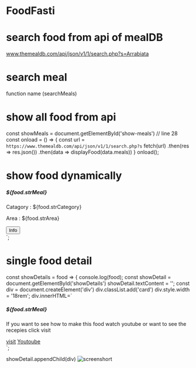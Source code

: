# FoodFasti
# search food from api of mealDB
www.themealdb.com/api/json/v1/1/search.php?s=Arrabiata

# search meal
function name (searchMeals) 
 

 # show all food from api
  const showMeals =  document.getElementById('show-meals')  // line 28
const onload = () => {
  const url = `https://www.themealdb.com/api/json/v1/1/search.php?s`
  fetch(url)
  .then(res => res.json())
    .then(data => displayFood(data.meals))
}
onload();

 # show food dynamically
 <div class="card">
<!--                 <img src="${food.strMealThumb}" class="card-img-top" alt="..."> -->
                <div class="card-body">
                  <h5 class="card-title">${food.strMeal}</h5>
                  <p class="card-text">Catagory : ${food.strCategory}</p>
                  <p class="card-text">Area : ${food.strArea}</p>
                  <button type="button" class="btn btn-warning">Info</button>
                </div>
              </div>
        `;
        
  </div> 
  
  # single food detail
  const showDetails = food => {
  console.log(food);
  const showDetail = document.getElementById('showDetails')
  showDetail.textContent = '';
  const div = document.createElement('div')
  div.classList.add('card')
  div.style.width = '18rem';
  div.innerHTML=`
<!--   <img src="${food.strMealThumb}" class="card-img-top" alt="..."> -->
  <div class="card-body">
    <h5 class="card-title">${food.strMeal} </h5>
    <p class="card-text">If you want to see how to make this food watch youtube or want to see the recepies click visit</p>
    <a href="${food.strSource}" class="btn btn-primary">visit</a>
    <a href="${food.strYoutube}" class="btn btn-primary">Youtoube</a>
  </div>
  `;

  showDetail.appendChild(div)
  <img src="https://drive.google.com/file/d/1z4fN4lAgUHy2H0iw7VOAf8jMze4UHE8F/view?usp=sharing" alt="screenshort">
  
